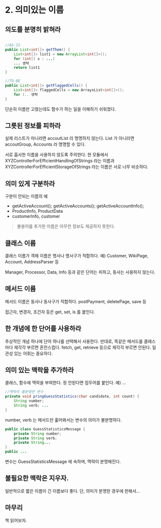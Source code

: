 # 2. 의미있는 이름

## 의도를 분명히 밝혀라

````java

//AS-IS
public List<int[]> getThem() {
    List<int[]> list1 = new ArrayList<int[]>();
    for (int[] x : ...)
    ... 생략
    return list1
}

//TO-BE
public List<int[]> getFlaggedCells() {
    List<int[]> flaggedCells = new ArraysList<int[]>();
    for (.. 생략
}
````

단순히 이름만 고쳤는데도 함수가 하는 일을 이해하기 쉬워졌다. 

## 그릇된 정보를 피하라

실제 리스트가 아니라면 accoutList 라 명명하지 않는다. List 가 아니라면 accoutGroup, Accounts 라 명명할 수 있다. 

서로 흡사한 이름을 사용하지 않도록 주의한다. 한 모듈에서 XYZControllerForEfficientHandlingOfStrings 라는 이름과 XYZControllerForEfficientStorageOfStrings 라는 이름은 서로 너무 비슷하다. 

## 의미 있게 구분하라

구분이 안되는 이름의 예

- getActiveAccount(); getActiveAccounts(); getActiveAccountInfo();
- ProductInfo, ProductData
- customerInfo, customer

> 불용어를 추가한 이름은 아무런 정보도 제공하지 못한다.

## 클래스 이름

클래스 이름가 객체 이름은 명사나 명사구가 적합하다. 예) Customer, WikiPage, Account, AddressParser 등

Manager, Processor, Data, Info 등과 같은 단어는 피하고, 동사는 사용하지 않는다. 

## 메서드 이름

메서드 이름은 동사나 동사구가 적합하다. postPayment, deletePage, save 등 

접근자, 변경자, 조건자 등은 get, set, is 를 붙인다. 

## 한 개념에 한 단어를 사용하라

추상적인 개념 하나에 단어 하나를 선택해서 사용한다. 반대로, 똑같은 메서드를 클래스마다 제각각 부르면 혼란스럽다. fetch, get, retrieve 등으로 제각각 부르면 안된다. 일관성 있는 어휘는 중요하다. 

## 의미 있는 맥락을 추가하라

클래스, 함수에 맥락을 부여한다. 정 안된다면 접두어를 붙인다. 예) ...

````java
//맥락이 불분명한 변수
private void pringGuessStatistics(char candidate, int count) {
    String number;
    String verb; ...
}
````
number, verb 는 메서드만 훑어봐서는 변수의 의미가 불분명하다.

````java
public class GuessStatisticsMessage {
    private String number;
    private String verb;
    private String...
}
public ...
````
변수는 GuessStatisticsMessage 에 속하며, 맥락이 분명해진다. 

## 불필요한 맥락은 지우자.

일반적으로 짧은 이름이 긴 이름보다 좋다. 단, 의미가 분명한 경우에 한해서... 

## 마무리

책 읽어보자. 
